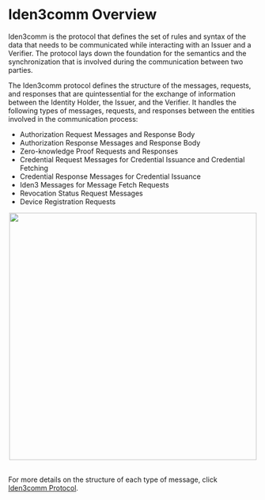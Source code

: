# Iden3comm Overview

Iden3comm is the protocol that defines the set of rules and syntax of the data that needs to be communicated while interacting with an Issuer and a Verifier. The protocol lays down the foundation for the semantics and the synchronization that is involved during the communication between two parties.   

The Iden3comm protocol defines the structure of the messages, requests, and responses that are quintessential for the exchange of information between the Identity Holder, the Issuer, and the Verifier. It handles the following types of messages, requests, and responses between the entities involved in the communication process:

- Authorization Request Messages and Response Body
- Authorization Response Messages and Response Body
- Zero-knowledge  Proof Requests and Responses
- Credential Request Messages for Credential Issuance and Credential Fetching
- Credential Response Messages for Credential Issuance
- Iden3 Messages for Message Fetch Requests
- Revocation Status Request Messages
- Device Registration Requests

<div align="center">
<img src= "../../../../../imgs/iden3comm.png" align="center" width="500"/>
</div>
<br>

For more details on the structure of each type of message, click <a href="https://github.com/iden3/iden3comm/tree/main/protocol" target="_blank">Iden3comm Protocol</a>.

